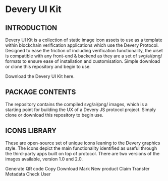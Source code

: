 
# Devery UI Kit


## INTRODUCTION
Devery UI Kit is a collection of static image icon assets to use as a template within blockchain verification applications which use the Devery Protocol. Designed to ease the friction of including verification functionality, the uiset is compatible with any front-end & backend as they are a set of svg/ai/png/ formats to ensure ease of installation and customisation. Simple download or clone this repository and begin to use. 

Download the Devery UI Kit here.

## PACKAGE CONTENTS
The repository contains the compiled svg/ai/png/ images, which is a starting point for building the UX of a Devery JS protocol project. Simply clone or download this repository to begin use. 

## ICONS LIBRARY
These are open-source set of unique icons leaning to the Devery graphics style. The icons depict the main functionality identified as useful through the third-party apps built on top of protocol. There are two versions of the images available, version 1.0 and 2.0.

Generate QR code
Copy
Download
Mark
New product
Claim
Transfer
Metadata
Check 
User


